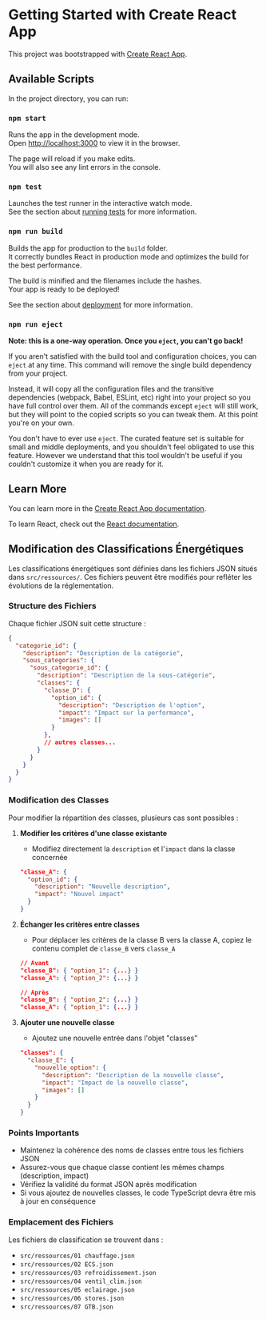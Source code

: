 # Getting Started with Create React App

This project was bootstrapped with [Create React App](https://github.com/facebook/create-react-app).

## Available Scripts

In the project directory, you can run:

### `npm start`

Runs the app in the development mode.\
Open [http://localhost:3000](http://localhost:3000) to view it in the browser.

The page will reload if you make edits.\
You will also see any lint errors in the console.

### `npm test`

Launches the test runner in the interactive watch mode.\
See the section about [running tests](https://facebook.github.io/create-react-app/docs/running-tests) for more information.

### `npm run build`

Builds the app for production to the `build` folder.\
It correctly bundles React in production mode and optimizes the build for the best performance.

The build is minified and the filenames include the hashes.\
Your app is ready to be deployed!

See the section about [deployment](https://facebook.github.io/create-react-app/docs/deployment) for more information.

### `npm run eject`

**Note: this is a one-way operation. Once you `eject`, you can't go back!**

If you aren't satisfied with the build tool and configuration choices, you can `eject` at any time. This command will remove the single build dependency from your project.

Instead, it will copy all the configuration files and the transitive dependencies (webpack, Babel, ESLint, etc) right into your project so you have full control over them. All of the commands except `eject` will still work, but they will point to the copied scripts so you can tweak them. At this point you're on your own.

You don't have to ever use `eject`. The curated feature set is suitable for small and middle deployments, and you shouldn't feel obligated to use this feature. However we understand that this tool wouldn't be useful if you couldn't customize it when you are ready for it.

## Learn More

You can learn more in the [Create React App documentation](https://facebook.github.io/create-react-app/docs/getting-started).

To learn React, check out the [React documentation](https://reactjs.org/).

## Modification des Classifications Énergétiques

Les classifications énergétiques sont définies dans les fichiers JSON situés dans `src/ressources/`. Ces fichiers peuvent être modifiés pour refléter les évolutions de la réglementation.

### Structure des Fichiers

Chaque fichier JSON suit cette structure :
```json
{
  "categorie_id": {
    "description": "Description de la catégorie",
    "sous_categories": {
      "sous_categorie_id": {
        "description": "Description de la sous-catégorie",
        "classes": {
          "classe_D": {
            "option_id": {
              "description": "Description de l'option",
              "impact": "Impact sur la performance",
              "images": []
            }
          },
          // autres classes...
        }
      }
    }
  }
}
```

### Modification des Classes

Pour modifier la répartition des classes, plusieurs cas sont possibles :

1. **Modifier les critères d'une classe existante**
   - Modifiez directement la `description` et l'`impact` dans la classe concernée
   ```json
   "classe_A": {
     "option_id": {
       "description": "Nouvelle description",
       "impact": "Nouvel impact"
     }
   }
   ```

2. **Échanger les critères entre classes**
   - Pour déplacer les critères de la classe B vers la classe A, copiez le contenu complet de `classe_B` vers `classe_A`
   ```json
   // Avant
   "classe_B": { "option_1": {...} }
   "classe_A": { "option_2": {...} }
   
   // Après
   "classe_B": { "option_2": {...} }
   "classe_A": { "option_1": {...} }
   ```

3. **Ajouter une nouvelle classe**
   - Ajoutez une nouvelle entrée dans l'objet "classes"
   ```json
   "classes": {
     "classe_E": {
       "nouvelle_option": {
         "description": "Description de la nouvelle classe",
         "impact": "Impact de la nouvelle classe",
         "images": []
       }
     }
   }
   ```

### Points Importants

- Maintenez la cohérence des noms de classes entre tous les fichiers JSON
- Assurez-vous que chaque classe contient les mêmes champs (description, impact)
- Vérifiez la validité du format JSON après modification
- Si vous ajoutez de nouvelles classes, le code TypeScript devra être mis à jour en conséquence

### Emplacement des Fichiers

Les fichiers de classification se trouvent dans :
- `src/ressources/01 chauffage.json`
- `src/ressources/02 ECS.json`
- `src/ressources/03 refroidissement.json`
- `src/ressources/04 ventil_clim.json`
- `src/ressources/05 eclairage.json`
- `src/ressources/06 stores.json`
- `src/ressources/07 GTB.json`
